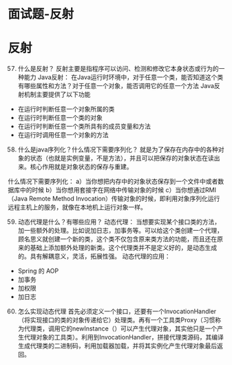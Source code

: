 # 面试题-反射


# 反射

57. 什么是反射？
反射主要是指程序可以访问、检测和修改它本身状态或行为的一种能力
Java反射：
在Java运行时环境中，对于任意一个类，能否知道这个类有哪些属性和方法？对于任意一个对象，能否调用它的任意一个方法
Java反射机制主要提供了以下功能
* 在运行时判断任意一个对象所属的类
* 在运行时判断任意一个类的对象
* 在运行时判断任意一个类所具有的成员变量和方法
* 在运行时调用任意一个对象的方法

58. 什么是java序列化？什么情况下需要序列化？
就是为了保存在内存中的各种对象的状态（也就是实例变量，不是方法），并且可以把保存的对象状态在读出来。核心作用就是对象状态的保存与重建。

什么情况下需要序列化：
a）当你想把内存中的对象状态保存到一个文件中或者数据库中的时候
b）当你想用套接字在网络中传输对象的时候
c）当你想通过RMI（Java Remote Method Invocation）传输对象的时候，即利用对象序列化运行远程主机上的服务，就像在本地机上运行对象一样。

59. 动态代理是什么？有哪些应用？
动态代理：
当想要实现某个接口类的方法，加一些额外的处理。比如说加日志，加事务等。可以给这个类创建一个代理，顾名思义就创建一个新的类，这个类不仅包含原来类方法的功能，而且还在原来的基础上添加额外处理的新类。这个代理类并不是定义好的，是动态生成的。具有解耦意义，灵活，拓展性强。
动态代理的应用：
* Spring 的 AOP
* 加事务
* 加权限
* 加日志

60. 怎么实现动态代理
首先必须定义一个接口，还要有一个InvocationHandler（将实现接口的类的对象传递给它）处理类。再有一个工具类Proxy（习惯称为代理类，调用它的newInstance（）可以产生代理对象，其实他只是一个产生代理对象的工具类）。利用到InvocationHandler，拼接代理类源码，其编译生成代理类的二进制码，利用加载器加载，并将其实例化产生代理对象最后返回。
